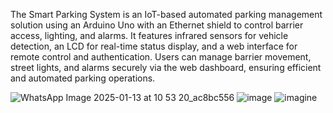 The Smart Parking System is an IoT-based automated parking management solution using an Arduino Uno with an Ethernet shield to control barrier access, lighting, and alarms. It features infrared sensors for vehicle detection, an LCD for real-time status display, and a web interface for remote control and authentication. Users can manage barrier movement, street lights, and alarms securely via the web dashboard, ensuring efficient and automated parking operations.

![WhatsApp Image 2025-01-13 at 10 53 20_ac8bc556](https://github.com/user-attachments/assets/dcb2647b-7b07-48fa-aefc-e40faa26c899)
![image](https://github.com/user-attachments/assets/f179cc41-2413-4f8c-8a25-52148dbd7a10)
![imagine](https://github.com/user-attachments/assets/918f4318-4222-42c3-a27c-5180adf8bb94)
